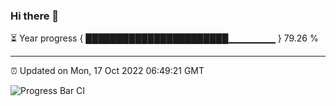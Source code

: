 ### Hi there 👋

⏳ Year progress { ███████████████████████▁▁▁▁▁▁▁ } 79.26 %

---

⏰ Updated on Mon, 17 Oct 2022 06:49:21 GMT

![Progress Bar CI](https://github.com/liununu/liununu/workflows/Progress%20Bar%20CI/badge.svg)
